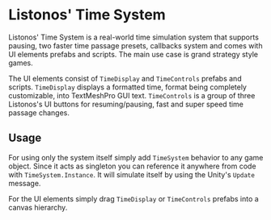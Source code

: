 # Listonos' Time System

Listonos' Time System is a real-world time simulation system that supports pausing, two faster time passage presets, callbacks system and comes with UI elements prefabs and scripts. The main use case is grand strategy style games.

The UI elements consist of `TimeDisplay` and `TimeControls` prefabs and scripts. `TimeDisplay` displays a formatted time, format being completely customizable, into TextMeshPro GUI text. `TimeControls` is a group of three Listonos's UI buttons for resuming/pausing, fast and super speed time passage changes.


## Usage

For using only the system itself simply add `TimeSystem` behavior to any game object. Since it acts as singleton you can reference it anywhere from code with `TimeSystem.Instance`. It will simulate itself by using the Unity's `Update` message.

For the UI elements simply drag `TimeDisplay` or `TimeControls` prefabs into a canvas hierarchy.

